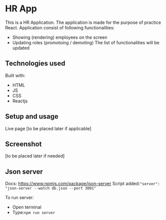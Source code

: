 # HR App

This is a HR Application.
The application is made for the purpose of practice React. Application consist of following functionalities:

- Showing (rendering) employees on the screen
- Updating roles (promotoing / demoting)
  The list of functionalities will be updated

## Technologies used

Built with:

- HTML
- JS
- CSS
- Reactjs

## Setup and usage

Live page [to be placed later if applicable]

## Screenshot

[to be placed later if needed]

## Json server

Docs:
https://www.npmjs.com/package/json-server
Script added:`"server": "json-server --watch db.json --port 3001"`

To run server:

- Open terminal
- Type:`npm run server`
